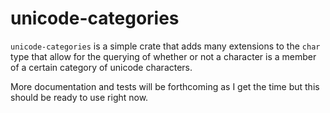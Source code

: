 # unicode-categories
`unicode-categories` is a simple crate that adds many extensions
to the `char` type that allow for the querying of whether or not
a character is a member of a certain category of unicode characters.

More documentation and tests will be forthcoming as I get the time
but this should be ready to use right now.

